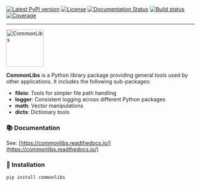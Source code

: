 [![Latest PyPI version](https://img.shields.io/pypi/v/commonlibs.svg?style=flat)](https://pypi.org/project/commonlibs/)
[![License](https://img.shields.io/badge/license-Apache%202-blue.svg)](https://github.com/airinnova/commonlibs/blob/master/LICENSE.txt)
[![Documentation Status](https://readthedocs.org/projects/commonlibs/badge/?version=latest)](https://commonlibs.readthedocs.io/en/latest/?badge=latest)
[![Build status](https://travis-ci.org/airinnova/commonlibs.svg?branch=master)](https://travis-ci.org/airinnova/commonlibs)
[![Coverage](https://codecov.io/gh/airinnova/commonlibs/branch/master/graph/badge.svg)](https://codecov.io/gh/airinnova/commonlibs)

---

<img src="https://raw.githubusercontent.com/airinnova/commonlibs/master/docs/source/_static/images/logo.png" alt="CommonLibs" width="100" />

**CommonLibs** is a Python library package providing general tools used by other applications. It includes the following sub-packages:

- **fileio**: Tools for simpler file path handling  
- **logger**: Consistent logging across different Python packages  
- **math**: Vector manipulations  
- **dicts**: Dictionary tools

### 📚 Documentation
See: [https://commonlibs.readthedocs.io/](https://commonlibs.readthedocs.io/)

### 🚀 Installation
```bash
pip install commonlibs
